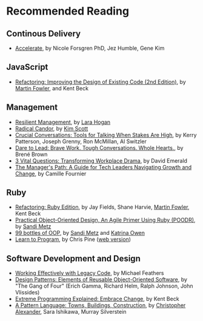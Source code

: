 # Recommended Reading

## Continous Delivery

- [Accelerate](https://www.amazon.com/Accelerate-Software-Performing-Technology-Organizations/dp/1942788339), by Nicole Forsgren PhD, Jez Humble, Gene Kim

## JavaScript

- [Refactoring: Improving the Design of Existing Code (2nd Edition)](https://www.amazon.com/Refactoring-Improving-Existing-Addison-Wesley-Signature/dp/0134757599), by [Martin Fowler](https://martinfowler.com), and Kent Beck

## Management

- [Resilient Management](https://resilient-management.com), by [Lara Hogan](https://larahogan.me)
- [Radical Candor](https://www.amazon.com/Radical-Candor-Revised-Kick-Ass-Humanity/dp/1250235375), by [Kim Scott](https://www.radicalcandor.com)
- [Crucial Conversations: Tools for Talking When Stakes Are High](https://www.amazon.com/Crucial-Conversations-Talking-Stakes-Second/dp/0071771328), by Kerry Patterson, Joseph Grenny, Ron McMillan, Al Switzler
- [Dare to Lead: Brave Work. Tough Conversations. Whole Hearts.](https://www.amazon.com/Dare-Lead-Brave-Conversations-Hearts/dp/0399592520), by Brené Brown
- [3 Vital Questions: Transforming Workplace Drama](https://www.amazon.com/Vital-Questions-Transforming-Workplace-Drama/dp/0996871837), by David Emerald
- [The Manager's Path: A Guide for Tech Leaders Navigating Growth and Change](https://www.amazon.com/Managers-Path-Leaders-Navigating-Growth/dp/1491973897), by Camille Fournier

## Ruby

- [Refactoring: Ruby Edition](https://www.amazon.com/Refactoring-Ruby-Addison-Wesley-Professional/dp/0321984137), by Jay Fields, Shane Harvie, [Martin Fowler](https://martinfowler.com), Kent Beck
- [Practical Object-Oriented Design, An Agile Primer Using Ruby (POODR)](https://www.poodr.com), by [Sandi Metz](https://www.sandimetz.com)
- [99 bottles of OOP](https://www.sandimetz.com/99bottles), by [Sandi Metz](https://www.sandimetz.com) and [Katrina Owen](https://www.kytrinyx.com)
- [Learn to Program](https://pragprog.com/titles/ltp2/learn-to-program-2nd-edition), by Chris Pine ([web version](https://pine.fm/LearnToProgram))

## Software Development and Design

- [Working Effectively with Legacy Code](https://www.amazon.com/Working-Effectively-Legacy-Michael-Feathers/dp/0131177052), by Michael Feathers
- [Design Patterns: Elements of Reusable Object-Oriented Software](https://www.amazon.com/Design-Patterns-Elements-Reusable-Object-Oriented/dp/0201633612), by "The Gang of Four" (Erich Gamma, Richard Helm, Ralph Johnson, John Vlissides)
- [Extreme Programming Explained: Embrace Change](https://www.amazon.com/Extreme-Programming-Explained-Embrace-Change/dp/0321278658), by Kent Beck
- [A Pattern Language: Towns, Buildings, Construction](https://www.amazon.com/Pattern-Language-Buildings-Construction-Environmental/dp/0195019199), by [Christopher Alexander](http://www.patternlanguage.com), Sara Ishikawa, Murray Silverstein
